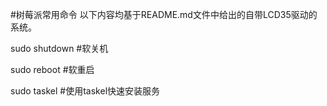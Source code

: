 #树莓派常用命令
    以下内容均基于README.md文件中给出的自带LCD35驱动的系统。

sudo shutdown #软关机

sudo reboot #软重启

sudo taskel #使用taskel快速安装服务